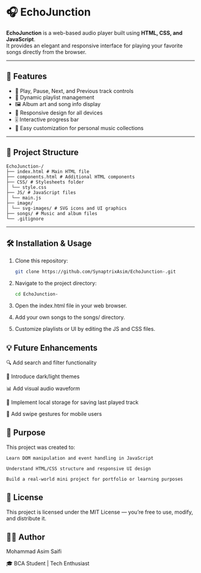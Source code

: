 # 🎧 EchoJunction

**EchoJunction** is a web-based audio player built using **HTML, CSS, and JavaScript**.  
It provides an elegant and responsive interface for playing your favorite songs directly from the browser.

---

## 🚀 Features
- 🎵 Play, Pause, Next, and Previous track controls  
- 📂 Dynamic playlist management  
- 🖼️ Album art and song info display  
- 📱 Responsive design for all devices  
- 🎚️ Interactive progress bar  
- 💾 Easy customization for personal music collections  

---

## 🧩 Project Structure
```
EchoJunction-/
├── index.html # Main HTML file
├── components.html # Additional HTML components
├── CSS/ # Stylesheets folder
│ └── style.css
├── JS/ # JavaScript files
│ └── main.js
├── image/
│ └── svg-images/ # SVG icons and UI graphics
├── songs/ # Music and album files
└── .gitignore
```


---

## 🛠️ Installation & Usage
1. Clone this repository:
   ```bash
   git clone https://github.com/SynaptrixAsim/EchoJunction-.git
   ```
2. Navigate to the project directory:
    ```bash
    cd EchoJunction-
    ```

3. Open the index.html file in your web browser.

4. Add your own songs to the songs/ directory.

5. Customize playlists or UI by editing the JS and CSS files.


## 💡 Future Enhancements

🔍 Add search and filter functionality

🎨 Introduce dark/light themes

📊 Add visual audio waveform

💾 Implement local storage for saving last played track

📱 Add swipe gestures for mobile users


## 🎯 Purpose

This project was created to:

    Learn DOM manipulation and event handling in JavaScript

    Understand HTML/CSS structure and responsive UI design

    Build a real-world mini project for portfolio or learning purposes

## 📜 License

This project is licensed under the MIT License — you’re free to use, modify, and distribute it.

## 👨‍💻 Author

Mohammad Asim Saifi

🎓 BCA Student | Tech Enthusiast
